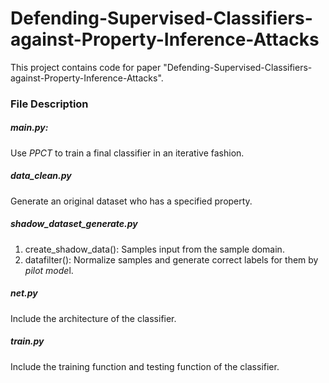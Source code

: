 # Defending-Supervised-Classifiers-against-Property-Inference-Attacks

This project contains code for paper "Defending-Supervised-Classifiers-against-Property-Inference-Attacks".

### File Description

##### main.py:

Use *PPCT* to train a final classifier in an iterative fashion.

##### data_clean.py

Generate an original dataset who has a specified property.

##### shadow_dataset_generate.py 

1. create_shadow_data(): Samples input from the sample domain.
2. datafilter(): Normalize samples and generate correct labels for them by *pilot mode*l.

##### net.py

Include the architecture of the classifier.

##### train.py

Include the training function and testing function of the classifier.